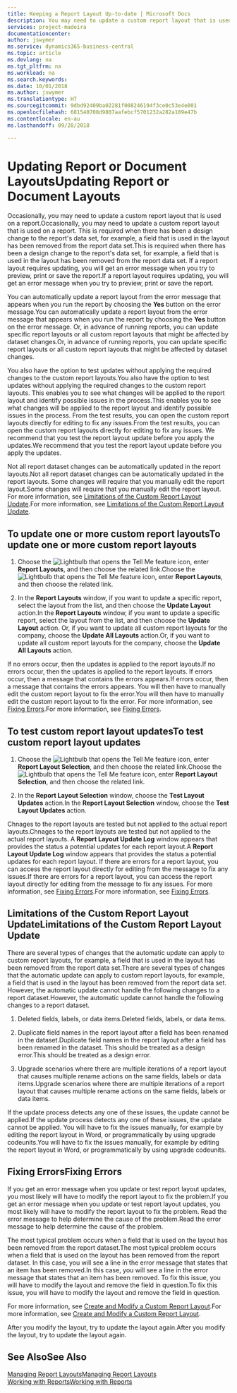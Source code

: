 ```yaml
---
title: Keeping a Report Layout Up-to-date | Microsoft Docs
description: You may need to update a custom report layout that is used on a report. This is required when there has been a design change to the report's data set, for example, a field that is used in the layout has been removed from the report data set.
services: project-madeira
documentationcenter: 
author: jswymer
ms.service: dynamics365-business-central
ms.topic: article
ms.devlang: na
ms.tgt_pltfrm: na
ms.workload: na
ms.search.keywords: 
ms.date: 10/01/2018
ms.author: jswymer
ms.translationtype: HT
ms.sourcegitcommit: 9dbd92409ba02281f008246194f3ce0c53e4e001
ms.openlocfilehash: 681540708d9807aafebcf5701232a282a189e47b
ms.contentlocale: en-au
ms.lasthandoff: 09/28/2018

---
```

# <a name="updating-report-or-document-layouts"></a><span data-ttu-id="91cb6-104">Updating Report or Document Layouts</span><span class="sxs-lookup"><span data-stu-id="91cb6-104">Updating Report or Document Layouts</span></span>
<span data-ttu-id="91cb6-105">Occasionally, you may need to update a custom report layout that is used on a report.</span><span class="sxs-lookup"><span data-stu-id="91cb6-105">Occasionally, you may need to update a custom report layout that is used on a report.</span></span> <span data-ttu-id="91cb6-106">This is required when there has been a design change to the report's data set, for example, a field that is used in the layout has been removed from the report data set.</span><span class="sxs-lookup"><span data-stu-id="91cb6-106">This is required when there has been a design change to the report's data set, for example, a field that is used in the layout has been removed from the report data set.</span></span> <span data-ttu-id="91cb6-107">If a report layout requires updating, you will get an error message when you try to preview, print or save the report.</span><span class="sxs-lookup"><span data-stu-id="91cb6-107">If a report layout requires updating, you will get an error message when you try to preview, print or save the report.</span></span>  
  
<span data-ttu-id="91cb6-108">You can automatically update a report layout from the error message that appears when you run the report by choosing the **Yes** button on the error message.</span><span class="sxs-lookup"><span data-stu-id="91cb6-108">You can automatically update a report layout from the error message that appears when you run the report by choosing the **Yes** button on the error message.</span></span> <span data-ttu-id="91cb6-109">Or, in advance of running reports, you can update specific report layouts or all custom report layouts that might be affected by dataset changes.</span><span class="sxs-lookup"><span data-stu-id="91cb6-109">Or, in advance of running reports, you can update specific report layouts or all custom report layouts that might be affected by dataset changes.</span></span>  
  
<span data-ttu-id="91cb6-110">You also have the option to test updates without applying the required changes to the custom report layouts.</span><span class="sxs-lookup"><span data-stu-id="91cb6-110">You also have the option to test updates without applying the required changes to the custom report layouts.</span></span> <span data-ttu-id="91cb6-111">This enables you to see what changes will be applied to the report layout and identify possible issues in the process.</span><span class="sxs-lookup"><span data-stu-id="91cb6-111">This enables you to see what changes will be applied to the report layout and identify possible issues in the process.</span></span> <span data-ttu-id="91cb6-112">From the test results, you can open the custom report layouts directly for editing to fix any issues.</span><span class="sxs-lookup"><span data-stu-id="91cb6-112">From the test results, you can open the custom report layouts directly for editing to fix any issues.</span></span> <span data-ttu-id="91cb6-113">We recommend that you test the report layout update before you apply the updates.</span><span class="sxs-lookup"><span data-stu-id="91cb6-113">We recommend that you test the report layout update before you apply the updates.</span></span>  
  
<span data-ttu-id="91cb6-114">Not all report dataset changes can be automatically updated in the report layouts.</span><span class="sxs-lookup"><span data-stu-id="91cb6-114">Not all report dataset changes can be automatically updated in the report layouts.</span></span> <span data-ttu-id="91cb6-115">Some changes will require that you manually edit the report layout.</span><span class="sxs-lookup"><span data-stu-id="91cb6-115">Some changes will require that you manually edit the report layout.</span></span> <span data-ttu-id="91cb6-116">For more information, see [Limitations of the Custom Report Layout Update](ui-update-report-layouts.md#UpdateLimitations).</span><span class="sxs-lookup"><span data-stu-id="91cb6-116">For more information, see [Limitations of the Custom Report Layout Update](ui-update-report-layouts.md#UpdateLimitations).</span></span>  
  
## <a name="to-update-one-or-more-custom-report-layouts"></a><span data-ttu-id="91cb6-117">To update one or more custom report layouts</span><span class="sxs-lookup"><span data-stu-id="91cb6-117">To update one or more custom report layouts</span></span>  
  
1.  <span data-ttu-id="91cb6-118">Choose the ![Lightbulb that opens the Tell Me feature](media/ui-search/search_small.png "Tell me what you want to do") icon, enter **Report Layouts**, and then choose the related link.</span><span class="sxs-lookup"><span data-stu-id="91cb6-118">Choose the ![Lightbulb that opens the Tell Me feature](media/ui-search/search_small.png "Tell me what you want to do") icon, enter **Report Layouts**, and then choose the related link.</span></span>  
  
2.  <span data-ttu-id="91cb6-119">In the **Report Layouts** window, if you want to update a specific report, select the layout from the list, and then choose the **Update Layout** action.</span><span class="sxs-lookup"><span data-stu-id="91cb6-119">In the **Report Layouts** window, if you want to update a specific report, select the layout from the list, and then choose the **Update Layout** action.</span></span> <span data-ttu-id="91cb6-120">Or, if you want to update all custom report layouts for the company, choose the **Update All Layouts** action.</span><span class="sxs-lookup"><span data-stu-id="91cb6-120">Or, if you want to update all custom report layouts for the company, choose the **Update All Layouts** action.</span></span>  

<span data-ttu-id="91cb6-121">If no errors occur, then the updates is applied to the report layouts.</span><span class="sxs-lookup"><span data-stu-id="91cb6-121">If no errors occur, then the updates is applied to the report layouts.</span></span> <span data-ttu-id="91cb6-122">If errors occur, then a message that contains the errors appears.</span><span class="sxs-lookup"><span data-stu-id="91cb6-122">If errors occur, then a message that contains the errors appears.</span></span> <span data-ttu-id="91cb6-123">You will then have to manually edit the custom report layout to fix the error.</span><span class="sxs-lookup"><span data-stu-id="91cb6-123">You will then have to manually edit the custom report layout to fix the error.</span></span> <span data-ttu-id="91cb6-124">For more information, see [Fixing Errors](ui-update-report-layouts.md#FixErrors).</span><span class="sxs-lookup"><span data-stu-id="91cb6-124">For more information, see [Fixing Errors](ui-update-report-layouts.md#FixErrors).</span></span>  

## <a name="to-test-custom-report-layout-updates"></a><span data-ttu-id="91cb6-125">To test custom report layout updates</span><span class="sxs-lookup"><span data-stu-id="91cb6-125">To test custom report layout updates</span></span>  
  
1.  <span data-ttu-id="91cb6-126">Choose the ![Lightbulb that opens the Tell Me feature](media/ui-search/search_small.png "Tell me what you want to do") icon, enter **Report Layout Selection**, and then choose the related link.</span><span class="sxs-lookup"><span data-stu-id="91cb6-126">Choose the ![Lightbulb that opens the Tell Me feature](media/ui-search/search_small.png "Tell me what you want to do") icon, enter **Report Layout Selection**, and then choose the related link.</span></span>  
  
2.  <span data-ttu-id="91cb6-127">In the **Report Layout Selection** window, choose the **Test Layout Updates** action.</span><span class="sxs-lookup"><span data-stu-id="91cb6-127">In the **Report Layout Selection** window, choose the **Test Layout Updates** action.</span></span>  
  
 <span data-ttu-id="91cb6-128">Chnages to the report layouts are tested but not applied to the actual report layouts.</span><span class="sxs-lookup"><span data-stu-id="91cb6-128">Chnages to the report layouts are tested but not applied to the actual report layouts.</span></span> <span data-ttu-id="91cb6-129">A **Report Layout Update Log** window appears that provides the status a potential updates for each report layout.</span><span class="sxs-lookup"><span data-stu-id="91cb6-129">A **Report Layout Update Log** window appears that provides the status a potential updates for each report layout.</span></span> <span data-ttu-id="91cb6-130">If there are errors for a report layout, you can access the report layout directly for editing from the message to fix any issues.</span><span class="sxs-lookup"><span data-stu-id="91cb6-130">If there are errors for a report layout, you can access the report layout directly for editing from the message to fix any issues.</span></span> <span data-ttu-id="91cb6-131">For more information, see [Fixing Errors](ui-update-report-layouts.md#FixErrors).</span><span class="sxs-lookup"><span data-stu-id="91cb6-131">For more information, see [Fixing Errors](ui-update-report-layouts.md#FixErrors).</span></span>  
  
##  <a name="UpdateLimitations"></a> <span data-ttu-id="91cb6-132">Limitations of the Custom Report Layout Update</span><span class="sxs-lookup"><span data-stu-id="91cb6-132">Limitations of the Custom Report Layout Update</span></span>  
 <span data-ttu-id="91cb6-133">There are several types of changes that the automatic update can apply to custom report layouts, for example, a field that is used in the layout has been removed from the report data set.</span><span class="sxs-lookup"><span data-stu-id="91cb6-133">There are several types of changes that the automatic update can apply to custom report layouts, for example, a field that is used in the layout has been removed from the report data set.</span></span> <span data-ttu-id="91cb6-134">However, the automatic update cannot handle the following changes to a report dataset.</span><span class="sxs-lookup"><span data-stu-id="91cb6-134">However, the automatic update cannot handle the following changes to a report dataset.</span></span>  
  
1.  <span data-ttu-id="91cb6-135">Deleted fields, labels, or data items.</span><span class="sxs-lookup"><span data-stu-id="91cb6-135">Deleted fields, labels, or data items.</span></span>  
  
2.  <span data-ttu-id="91cb6-136">Duplicate field names in the report layout after a field has been renamed in the dataset.</span><span class="sxs-lookup"><span data-stu-id="91cb6-136">Duplicate field names in the report layout after a field has been renamed in the dataset.</span></span> <span data-ttu-id="91cb6-137">This should be treated as a design error.</span><span class="sxs-lookup"><span data-stu-id="91cb6-137">This should be treated as a design error.</span></span>  
  
3.  <span data-ttu-id="91cb6-138">Upgrade scenarios where there are multiple iterations of a report layout that causes multiple rename actions on the same fields, labels or data items.</span><span class="sxs-lookup"><span data-stu-id="91cb6-138">Upgrade scenarios where there are multiple iterations of a report layout that causes multiple rename actions on the same fields, labels or data items.</span></span>  
  
 <span data-ttu-id="91cb6-139">If the update process detects any one of these issues, the update cannot be applied.</span><span class="sxs-lookup"><span data-stu-id="91cb6-139">If the update process detects any one of these issues, the update cannot be applied.</span></span> <span data-ttu-id="91cb6-140">You will have to fix the issues manually, for example by editing the report layout in Word, or programmatically by using upgrade codeunits.</span><span class="sxs-lookup"><span data-stu-id="91cb6-140">You will have to fix the issues manually, for example by editing the report layout in Word, or programmatically by using upgrade codeunits.</span></span>  
  
##  <a name="FixErrors"></a> <span data-ttu-id="91cb6-141">Fixing Errors</span><span class="sxs-lookup"><span data-stu-id="91cb6-141">Fixing Errors</span></span>  
 <span data-ttu-id="91cb6-142">If you get an error message when you update or test report layout updates, you most likely will have to modify the report layout to fix the problem.</span><span class="sxs-lookup"><span data-stu-id="91cb6-142">If you get an error message when you update or test report layout updates, you most likely will have to modify the report layout to fix the problem.</span></span> <span data-ttu-id="91cb6-143">Read the error message to help determine the cause of the problem.</span><span class="sxs-lookup"><span data-stu-id="91cb6-143">Read the error message to help determine the cause of the problem.</span></span>  
  
 <span data-ttu-id="91cb6-144">The most typical problem occurs when a field that is used on the layout has been removed from the report dataset.</span><span class="sxs-lookup"><span data-stu-id="91cb6-144">The most typical problem occurs when a field that is used on the layout has been removed from the report dataset.</span></span> <span data-ttu-id="91cb6-145">In this case, you will see a line in the error message that states that an item has been removed.</span><span class="sxs-lookup"><span data-stu-id="91cb6-145">In this case, you will see a line in the error message that states that an item has been removed.</span></span> <span data-ttu-id="91cb6-146">To fix this issue, you will have to modify the layout and remove the field in question.</span><span class="sxs-lookup"><span data-stu-id="91cb6-146">To fix this issue, you will have to modify the layout and remove the field in question.</span></span>  
  
 <span data-ttu-id="91cb6-147">For more information, see [Create and Modify a Custom Report Layout](ui-how-create-custom-report-layout.md#ModifyCustomLayout).</span><span class="sxs-lookup"><span data-stu-id="91cb6-147">For more information, see [Create and Modify a Custom Report Layout](ui-how-create-custom-report-layout.md#ModifyCustomLayout).</span></span>  
  
 <span data-ttu-id="91cb6-148">After you modify the layout, try to update the layout again.</span><span class="sxs-lookup"><span data-stu-id="91cb6-148">After you modify the layout, try to update the layout again.</span></span>  
  
## <a name="see-also"></a><span data-ttu-id="91cb6-149">See Also</span><span class="sxs-lookup"><span data-stu-id="91cb6-149">See Also</span></span>  
 [<span data-ttu-id="91cb6-150">Managing Report Layouts</span><span class="sxs-lookup"><span data-stu-id="91cb6-150">Managing Report Layouts</span></span>](ui-manage-report-layouts.md)  
 [<span data-ttu-id="91cb6-151">Working with Reports</span><span class="sxs-lookup"><span data-stu-id="91cb6-151">Working with Reports</span></span>](ui-work-report.md)  

